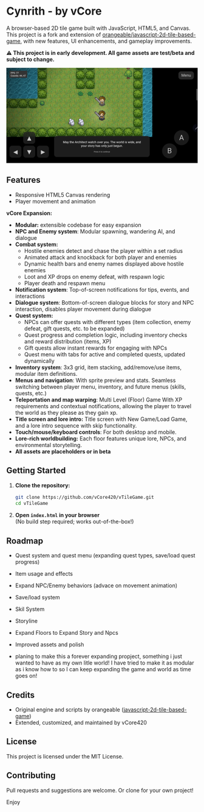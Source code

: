 # Cynrith - by vCore

A browser-based 2D tile game built with JavaScript, HTML5, and Canvas.  
This project is a fork and extension of [orangeable/javascript-2d-tile-based-game](https://github.com/orangeable/javascript-2d-tile-based-game), with new features, UI enhancements, and gameplay improvements.

**⚠️ This project is in early development. All game assets are test/beta and subject to change.**

![Demo Screenshot](docs/assets/demo1.png)

## Features

- Responsive HTML5 Canvas rendering
- Player movement and animation

**vCore Expansion:**
- **Modular:** extensible codebase for easy expansion
- **NPC and Enemy system**: Modular spawning, wandering AI, and dialogue
- **Combat system:**  
  - Hostile enemies detect and chase the player within a set radius  
  - Animated attack and knockback for both player and enemies  
  - Dynamic health bars and enemy names displayed above hostile enemies  
  - Loot and XP drops on enemy defeat, with respawn logic  
  - Player death and respawn menu  
- **Notification system**: Top-of-screen notifications for tips, events, and interactions
- **Dialogue system**: Bottom-of-screen dialogue blocks for story and NPC interaction, disables player movement during dialogue
- **Quest system:**  
  - NPCs can offer quests with different types (item collection, enemy defeat, gift quests, etc. to be expanded)
  - Quest progress and completion logic, including inventory checks and reward distribution (items, XP)
  - Gift quests allow instant rewards for engaging with NPCs
  - Quest menu with tabs for active and completed quests, updated dynamically
- **Inventory system**: 3x3 grid, item stacking, add/remove/use items, modular item definitions.
- **Menus and navigation**: With sprite preview and stats. Seamless switching between player menu, inventory, and future menus (skills, quests, etc.)
- **Teleportation and map warping**: Multi Level (Floor) Game With XP requirements and contextual notifications, allowing the player to travel the world as they please as they gain xp.
- **Title screen and lore intro:** Title screen with New Game/Load Game, and a lore intro sequence with skip functionality.
- **Touch/mouse/keyboard controls**: For both desktop and mobile.
- **Lore-rich worldbuilding:** Each floor features unique lore, NPCs, and environmental storytelling.
- **All assets are placeholders or in beta**

## Getting Started

1. **Clone the repository:**
   ```bash
   git clone https://github.com/vCore420/vTileGame.git
   cd vTileGame
   ```
2. **Open `index.html` in your browser**  
   (No build step required; works out-of-the-box!)

## Roadmap

- Quest system and quest menu (expanding quest types, save/load quest progress)
- Item usage and effects
- Expand NPC/Enemy behaviors (advace on movement animation)
- Save/load system
- Skil System
- Storyline
- Expand Floors to Expand Story and Npcs
- Improved assets and polish

- planing to make this a forever expanding propject, something i just wanted to have as my own litle world! I have tried to make it as modular as i know how to so I can keep expanding the game and world as time goes on!

## Credits

- Original engine and scripts by orangeable ([javascript-2d-tile-based-game](https://github.com/orangeable/javascript-2d-tile-based-game))
- Extended, customized, and maintained by vCore420

## License

This project is licensed under the MIT License.

## Contributing

Pull requests and suggestions are welcome. Or clone for your own project!

Enjoy

